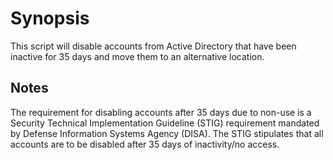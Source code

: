# Synopsis

This script will disable accounts from Active Directory that have been inactive for 35 days and move them to an alternative location.

## Notes

The requirement for disabling accounts after 35 days due to non-use is a Security Technical Implementation Guideline (STIG) requirement mandated by Defense Information Systems Agency (DISA). The STIG stipulates that all accounts are to be disabled after 35 days of inactivity/no access.

